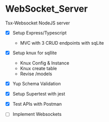 # WebSocket_Server
Tsx-Websocket NodeJS server

- [x] Setup Express/Typescript
    * MVC with 3 CRUD endpoints with sqLite
- [x] Setup knux for sqllite
    * Knux Config & Instance 
    * Knux create table
    * Revise /models
- [x] Yup Schema Validation
- [x] Setup Supertest  with jest
- [x] Test APIs with Postman 
- [ ] Implement Websockets  





